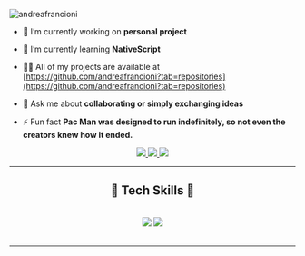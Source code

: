 <p align="left"> <img src="https://komarev.com/ghpvc/?username=andreafrancioni&label=Profile%20views&color=0e75b6&style=flat" alt="andreafrancioni" /> </p>

- 🔭 I’m currently working on **personal project**

- 🌱 I’m currently learning **NativeScript**

- 👨‍💻 All of my projects are available at [https://github.com/andreafrancioni?tab=repositories](https://github.com/andreafrancioni?tab=repositories)

- 💬 Ask me about **collaborating or simply exchanging ideas**

- ⚡ Fun fact **Pac Man was designed to run indefinitely, so not even the creators knew how it ended.**
 </div>
 
<div align="center"> 
  <a href="mailto:andreafrancioni.work@gmail.com">
    <img src="https://img.shields.io/badge/Gmail-333333?style=for-the-badge&logo=gmail&logoColor=red" />
  </a>
  <a href="https://www.linkedin.com/in/andreafrancioni/" target="_blank">
    <img src="https://img.shields.io/badge/LinkedIn-0077B5?style=for-the-badge&logo=linkedin&logoColor=white" target="_blank" />
  </a>
  <a href="https://andreafrancioni.github.io" target="_blank">
     <img src="https://img.shields.io/badge/Portfolio-FF5722?style=for-the-badge&logo=todoist&logoColor=white" target="_blank" />
  </a>
</div>

 <hr/>
 
<h2 align="center">🧬 Tech Skills 🧬</h2>
<br/>
<div align="center">
    <img src="https://skillicons.dev/icons?i=html,css,bootstrap,sass,javascript,vue,nodejs,php,laravel,mysql, " />
    <img src="https://skillicons.dev/icons?i=vite,npm,webpack,git,vscode,github,discord" /><br>
</div>

<br/>
<hr/>
